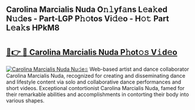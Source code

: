 ## Carolina Marcialis Nuda O𝚗𝚕yf𝚊ns L𝚎a𝚔ed N𝚞𝚍es - Part-LGP P𝚑𝚘tos Vi𝚍𝚎o - H𝚘𝚝 Part L𝚎a𝚔s HPkM8

# <h2><a href="http://kfeksmu.oniu.top/?m=Carolina+Marcialis+Nuda">🔗👉 🔴 Carolina Marcialis Nuda P𝚑ot𝚘𝚜 V𝚒d𝚎o</a></h2>

[![Carolina Marcialis Nuda Nu𝚍e𝚜](https://i.imgur.com/0qMVB7G.gif)](http://kfeksmu.oniu.top/?m=Carolina+Marcialis+Nuda)
Web-based artist and dance collaborator Carolina Marcialis Nuda, recognized for creating and disseminating dance and lifestyle content via solo and collaborative dance performances and short videos. Exceptional contortionist Carolina Marcialis Nuda, famed for their remarkable abilities and accomplishments in contorting their body into various shapes.  
